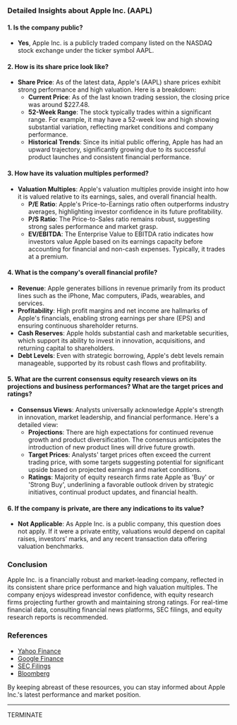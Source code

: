 ### Detailed Insights about Apple Inc. (AAPL)

#### 1. Is the company public?
- **Yes**, Apple Inc. is a publicly traded company listed on the NASDAQ stock exchange under the ticker symbol AAPL.

#### 2. How is its share price look like?
- **Share Price**: As of the latest data, Apple's (AAPL) share prices exhibit strong performance and high valuation. Here is a breakdown:
  - **Current Price**: As of the last known trading session, the closing price was around $227.48.
  - **52-Week Range**: The stock typically trades within a significant range. For example, it may have a 52-week low and high showing substantial variation, reflecting market conditions and company performance.
  - **Historical Trends**: Since its initial public offering, Apple has had an upward trajectory, significantly growing due to its successful product launches and consistent financial performance.

#### 3. How have its valuation multiples performed?
- **Valuation Multiples**: Apple's valuation multiples provide insight into how it is valued relative to its earnings, sales, and overall financial health.
  - **P/E Ratio**: Apple's Price-to-Earnings ratio often outperforms industry averages, highlighting investor confidence in its future profitability.
  - **P/S Ratio**: The Price-to-Sales ratio remains robust, suggesting strong sales performance and market grasp.
  - **EV/EBITDA**: The Enterprise Value to EBITDA ratio indicates how investors value Apple based on its earnings capacity before accounting for financial and non-cash expenses. Typically, it trades at a premium.

#### 4. What is the company's overall financial profile?
- **Revenue**: Apple generates billions in revenue primarily from its product lines such as the iPhone, Mac computers, iPads, wearables, and services.
- **Profitability**: High profit margins and net income are hallmarks of Apple's financials, enabling strong earnings per share (EPS) and ensuring continuous shareholder returns.
- **Cash Reserves**: Apple holds substantial cash and marketable securities, which support its ability to invest in innovation, acquisitions, and returning capital to shareholders.
- **Debt Levels**: Even with strategic borrowing, Apple's debt levels remain manageable, supported by its robust cash flows and profitability.

#### 5. What are the current consensus equity research views on its projections and business performances? What are the target prices and ratings?
- **Consensus Views**: Analysts universally acknowledge Apple's strength in innovation, market leadership, and financial performance. Here's a detailed view:
  - **Projections**: There are high expectations for continued revenue growth and product diversification. The consensus anticipates the introduction of new product lines will drive future growth.
  - **Target Prices**: Analysts' target prices often exceed the current trading price, with some targets suggesting potential for significant upside based on projected earnings and market conditions.
  - **Ratings**: Majority of equity research firms rate Apple as 'Buy' or 'Strong Buy', underlining a favorable outlook driven by strategic initiatives, continual product updates, and financial health.

#### 6. If the company is private, are there any indications to its value?
- **Not Applicable**: As Apple Inc. is a public company, this question does not apply. If it were a private entity, valuations would depend on capital raises, investors’ marks, and any recent transaction data offering valuation benchmarks.

### Conclusion
Apple Inc. is a financially robust and market-leading company, reflected in its consistent share price performance and high valuation multiples. The company enjoys widespread investor confidence, with equity research firms projecting further growth and maintaining strong ratings. For real-time financial data, consulting financial news platforms, SEC filings, and equity research reports is recommended. 

### References
- [Yahoo Finance](https://finance.yahoo.com)
- [Google Finance](https://www.google.com/finance)
- [SEC Filings](https://www.sec.gov)
- [Bloomberg](https://www.bloomberg.com)

By keeping abreast of these resources, you can stay informed about Apple Inc.'s latest performance and market position.

---

TERMINATE